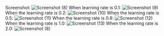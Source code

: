 Screenshot:                     ![Screenshot (8)](https://user-images.githubusercontent.com/90026592/135696629-4a20e336-ce3d-42d5-ad16-0e4c68d3afda.png)
When learning rate is 0.1:      ![Screenshot (9)](https://user-images.githubusercontent.com/90026592/135696987-defbb294-4004-4a2b-8854-767f840ac2c9.png)
When the learning rate is 0.2:  ![Screenshot (10)](https://user-images.githubusercontent.com/90026592/135697012-25f981ac-5b31-46b7-8dc5-75d45b56c935.png)
When the learning rate is 0.5:  ![Screenshot (11)](https://user-images.githubusercontent.com/90026592/135697071-752f5259-30eb-4f16-b16a-20927a0a3b65.png)
When the learning rate is 0.8:  ![Screenshot (12)](https://user-images.githubusercontent.com/90026592/135697085-a8761e9e-1b33-4148-a82b-0d5a18364612.png)
When the learning rate is 1.0:  ![Screenshot (13)](https://user-images.githubusercontent.com/90026592/135697156-9147209e-05bc-4844-8411-4c764d7a693b.png)
When the learning rate is 2.0:  ![Screenshot (8)](https://user-images.githubusercontent.com/90026592/135697181-4e63acc8-1f25-4e8f-a866-3dbc2e1494b8.png)
